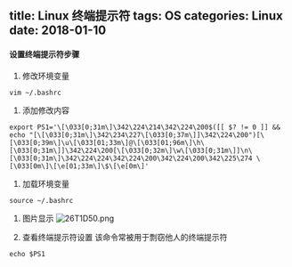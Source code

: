 title: Linux 终端提示符
tags: OS
categories: Linux
date: 2018-01-10
---
#### 设置终端提示符步骤
1. 修改环境变量
```shell
vim ~/.bashrc
```
1. 添加修改内容
```shell
export PS1='\[\033[0;31m\]\342\224\214\342\224\200$([[ $? != 0 ]] && echo "[\[\033[0;31m\]\342\234\227\[\033[0;37m\]]\342\224\200")[\[\033[0;39m\]\u\[\033[01;33m\]@\[\033[01;96m\]\h\[\033[0;31m\]]\342\224\200[\[\033[0;32m\]\w\[\033[0;31m\]]\n\[\033[0;31m\]\342\224\224\342\224\200\342\224\200\342\225\274 \[\033[0m\]\[\e[01;33m\]\$\[\e[0m\]'
```
<!-- more -->
1. 加载环境变量
```shell
source ~/.bashrc
```
1.  图片显示
![26T1D50.png](https://i.loli.net/2017/11/09/5a03d8f27c9a1.png)

1. 查看终端提示符设置
该命令常被用于剽窃他人的终端提示符
```shell
echo $PS1
```